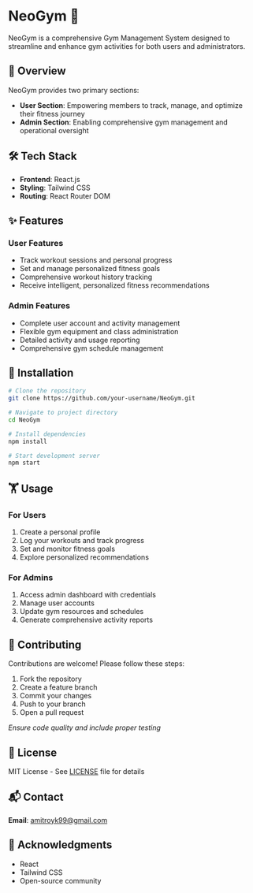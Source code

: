 # NeoGym 💪

NeoGym is a comprehensive Gym Management System designed to streamline and enhance gym activities for both users and administrators.

## 🚀 Overview

NeoGym provides two primary sections:
- **User Section**: Empowering members to track, manage, and optimize their fitness journey
- **Admin Section**: Enabling comprehensive gym management and operational oversight

## 🛠 Tech Stack

- **Frontend**: React.js
- **Styling**: Tailwind CSS
- **Routing**: React Router DOM

## ✨ Features

### User Features
- Track workout sessions and personal progress
- Set and manage personalized fitness goals
- Comprehensive workout history tracking
- Receive intelligent, personalized fitness recommendations

### Admin Features
- Complete user account and activity management
- Flexible gym equipment and class administration
- Detailed activity and usage reporting
- Comprehensive gym schedule management

## 🔧 Installation

```bash
# Clone the repository
git clone https://github.com/your-username/NeoGym.git

# Navigate to project directory
cd NeoGym

# Install dependencies
npm install

# Start development server
npm start
```

## 🏋️ Usage

### For Users
1. Create a personal profile
2. Log your workouts and track progress
3. Set and monitor fitness goals
4. Explore personalized recommendations

### For Admins
1. Access admin dashboard with credentials
2. Manage user accounts
3. Update gym resources and schedules
4. Generate comprehensive activity reports

## 🤝 Contributing

Contributions are welcome! Please follow these steps:
1. Fork the repository
2. Create a feature branch
3. Commit your changes
4. Push to your branch
5. Open a pull request

*Ensure code quality and include proper testing*

## 📄 License

MIT License - See [LICENSE](LICENSE) file for details

## 📬 Contact

**Email**: [amitroyk99@gmail.com](mailto:amitroyk99@gmail.com)

## 🙏 Acknowledgments

- React
- Tailwind CSS
- Open-source community
